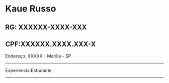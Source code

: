 # Kaue Russo
  
RG: XXXXXX-XXXX-XXX
---
CPF:XXXXXX.XXXX.XXX-X
---

Endereço: XXXXX - Marília - SP

---


Experiencia:Estudante

---

